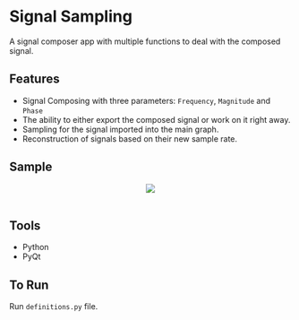 # Signal Sampling

A signal composer app with multiple functions to deal with the composed signal.

## Features

* Signal Composing with three parameters:
`Frequency`, `Magnitude` and `Phase`
* The ability to either export the composed signal or work on it right away. 
* Sampling for the signal imported into the main graph.
* Reconstruction of signals based on their new sample rate.

## Sample

<p align="center">
    <img src="media/demo.gif"/><br><br>
</p>

## Tools 

* Python
* PyQt

## To Run

Run `definitions.py` file.
